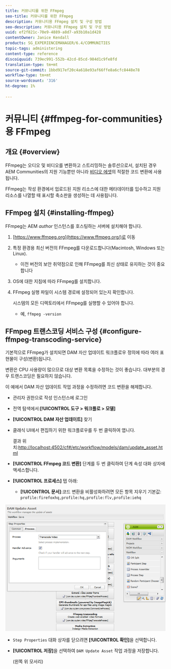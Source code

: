 ```yaml
---
title: 커뮤니티를 위한 FFmpeg
seo-title: 커뮤니티를 위한 FFmpeg
description: 커뮤니티용 FFmpeg 설치 및 구성 방법
seo-description: 커뮤니티용 FFmpeg 설치 및 구성 방법
uuid: ef2f821c-70e9-4889-a8d7-a93b10a1d428
contentOwner: Janice Kendall
products: SG_EXPERIENCEMANAGER/6.4/COMMUNITIES
topic-tags: administering
content-type: reference
discoiquuid: 739ec991-552b-42cd-85cd-984d1c9fe8fd
translation-type: tm+mt
source-git-commit: 1bbd917ef20c4a618e93af66ffe8a6cfc8448e78
workflow-type: tm+mt
source-wordcount: '316'
ht-degree: 1%

---
```



# 커뮤니티 {#ffmpeg-for-communities}용 FFmpeg

## 개요 {#overview}

FFmpeg는 오디오 및 비디오를 변환하고 스트리밍하는 솔루션으로서, 설치된 경우 AEM Communities의 지원 기능뿐만 아니라 [비디오 에셋](../../help/sites-authoring/default-components-foundation.md#video)의 적절한 코드 변환에 사용됩니다.

FFmpeg는 작성 환경에서 업로드된 지원 리소스에 대한 메타데이터를 입수하고 지원 리소스를 나열할 때 표시할 축소판을 생성하는 데 사용됩니다.

## FFmpeg 설치 {#installing-ffmpeg}

FFmpeg는 AEM *author* 인스턴스를 호스팅하는 서버에 설치해야 합니다.

1. [https://www.ffmpeg.org](https://www.ffmpeg.org/)로 이동
1. 특정 환경용 최신 버전의 FFmpeg를 다운로드합니다(Macintosh, Windows 또는 Linux).

   * 이전 버전의 보안 취약점으로 인해 FFmpeg를 최신 상태로 유지하는 것이 중요합니다

1. OS에 대한 지침에 따라 FFmpeg를 설치합니다.

1. FFmpeg 실행 파일이 시스템 경로에 설정되어 있는지 확인합니다.

   시스템의 모든 디렉토리에서 FFmpeg를 실행할 수 있어야 합니다.

   * 예, `ffmpeg -version`

## FFmpeg 트랜스코딩 서비스 구성 {#configure-ffmpeg-transcoding-service}

기본적으로 FFmpeg가 설치되면 DAM 자산 업데이트 워크플로우 정의에 따라 여러 표현물이 구성(변환)됩니다.

변환은 CPU 사용량이 많으므로 대상 변환 목록을 수정하는 것이 좋습니다. 대부분의 경우 트랜스코딩은 필요하지 않습니다.

이 예에서 DAM 자산 업데이트 작업 과정을 수정하려면 코드 변환을 해제합니다.

* 관리자 권한으로 작성 인스턴스에 로그인
* 전역 탐색에서:**[!UICONTROL 도구 > 워크플로 > 모델]**
* **[!UICONTROL DAM 자산 업데이트]** 찾기
* 클래식 UI에서 편집하기 위한 워크플로우를 두 번 클릭하여 엽니다.

   결과 위치:[http://localhost:4502/cf#/etc/workflow/models/dam/update_asset.html](http://localhost:4502/cf#/etc/workflow/models/dam/update_asset.html)

* **[!UICONTROL FFmpeg 코드 변환]** 단계를 두 번 클릭하여 단계 속성 대화 상자에 액세스합니다.
* **[!UICONTROL 프로세스]** 탭 아래:

   * **[!UICONTROL 문서]**:코드 변환을 비활성화하려면 모든 항목 지우기 기본값:  `profile:firefoxhq,profile:hq,profile:flv,profile:iehq`

![chlimage_1-372](assets/chlimage_1-372.png)

* `Step Properties` 대화 상자를 닫으려면 **[!UICONTROL 확인]**&#x200B;을 선택합니다.

* **[!UICONTROL 저장]**&#x200B;을 선택하여 `DAM Update Asset` 작업 과정을 저장합니다.

   (왼쪽 위 모서리)

